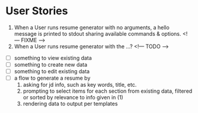 # User Stories

1. When a User runs resume generator with no 
   arguments, a hello message is printed to
   stdout sharing available commands & 
   options.
<!— FIXME —>
2. When a User runs resume generator with 
   the ...?
<!— TODO —>
- [ ] something to view existing data
- [ ] something to create new data
- [ ] something to edit existing data 
- [ ] a flow to generate a resume by
    1. asking for jd info, such as key 
       words, title, etc.
    2. prompting to select items for each
       section from existing data, filtered
       or sorted by relevance to info given
       in (1)
    3. rendering data to output per 
       templates